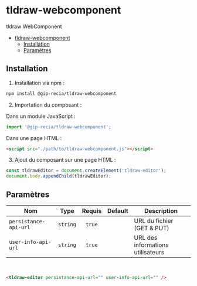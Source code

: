 # tldraw-webcomponent

tldraw WebComponent

- [tldraw-webcomponent](#tldraw-webcomponent)
  - [Installation](#installation)
  - [Paramètres](#paramètres)

## Installation

1. Installation via npm :

```sh
npm install @gip-recia/tldraw-webcomponent
```

2. Importation du composant :

Dans un module JavaScript :

```js
import '@gip-recia/tldraw-webcomponent';
```

Dans une page HTML :

```html
<script src="./path/to/tldraw-webcomponent.js"></script>
```

3. Ajout du composant sur une page HTML :

```js
const tldrawEditor = document.createElement('tldraw-editor');
document.body.appendChild(tldrawEditor);
```

## Paramètres

| Nom                   |   Type   | Requis | Default | Description                       |
| --------------------- | :------: | :----: | :-----: | --------------------------------- |
| `persistance-api-url` | `string` | `true` |         | URL du fichier (GET & PUT)        |
| `user-info-api-url`   | `string` | `true` |         | URL des informations utilisateurs |

<br/>

```html
<tldraw-editor persistance-api-url="" user-info-api-url="" />
```
